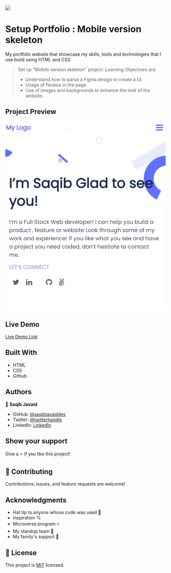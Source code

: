 ![](https://img.shields.io/badge/Microverse-blueviolet)

# Setup Portfolio : Mobile version skeleton

My portfolio website that showcase my skills, tools and technologies that I use build using HTML and CSS

> Set up "Mobile version skeleton" project. Learning Objectives are:
> - Understand how to parse a Figma design to create a UI.
> - Usage of flexbox in the page.
> - Use of images and backgrounds to enhance the look of the website..

## Project Preview 

![screenshot](assets/img/preview.png)

## Live Demo

[Live Demo Link](https://saqibjavaiddev.github.io/My-Portfolio/)

## Built With

- HTML
- CSS
- Github

## Authors

👤 **Saqib Javaid**

- GitHub: [@saqibjavaiddev](https://github.com/saqibjavaiddev)
- Twitter: [@twitterhandle](https://twitter.com/saqibpaf)
- LinkedIn: [LinkedIn](https://linkedin.com/in/saqibjavaid082)


## Show your support

Give a ⭐️ if you like this project!

## 🤝 Contributing

Contributions, issues, and feature requests are welcome!


## Acknowledgments

- Hat tip to anyone whose code was used 🔰
- Inspiration 💘
- Microverse program ⚡
- My standup team 🏹
- My family's support 🙌

## 📝 License

This project is [MIT](./MIT.md) licensed.
